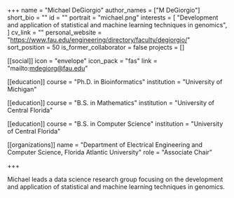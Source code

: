 +++
name = "Michael DeGiorgio"
author_names = ["M DeGiorgio"]
short_bio = ""
id = ""
portrait = "michael.png"
interests = [
  "Development and application of statistical and machine learning techniques in genomics",
]
cv_link = ""
personal_website = "https://www.fau.edu/engineering/directory/faculty/degiorgio/"
sort_position = 50
is_former_collaborator = false
projects = []

[[social]]
    icon = "envelope"
    icon_pack = "fas"
    link = "mailto:mdegiorg@fau.edu"

[[education]]
  course = "Ph.D. in Bioinformatics"
  institution = "University of Michigan"

[[education]]
  course = "B.S. in Mathematics"
  institution = "University of Central Florida"

  [[education]]
  course = "B.S. in Computer Science"
  institution = "University of Central Florida"

[[organizations]]
  name = "Department of Electrical Engineering and Computer Science, Florida Atlantic University"
  role = "Associate Chair"

+++

Michael leads a data science research group focusing on the development and application of statistical and machine learning techniques in genomics.
